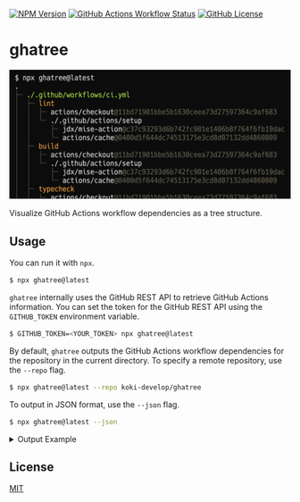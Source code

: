 [![NPM Version](https://img.shields.io/npm/v/ghatree)](https://www.npmjs.com/package/ghatree)
[![GitHub Actions Workflow Status](https://img.shields.io/github/actions/workflow/status/koki-develop/ghatree/release-please.yml)](https://github.com/koki-develop/ghatree/actions/workflows/release-please.yml)
[![GitHub License](https://img.shields.io/github/license/koki-develop/ghatree)](./LICENSE)

# ghatree

![screenshot](./screenshot.png)

Visualize GitHub Actions workflow dependencies as a tree structure.

## Usage

You can run it with `npx`.

```bash
$ npx ghatree@latest
```

`ghatree` internally uses the GitHub REST API to retrieve GitHub Actions information.
You can set the token for the GitHub REST API using the `GITHUB_TOKEN` environment variable.

```bash
$ GITHUB_TOKEN=<YOUR_TOKEN> npx ghatree@latest
```

By default, `ghatree` outputs the GitHub Actions workflow dependencies for the repository in the current directory.
To specify a remote repository, use the `--repo` flag.

```bash
$ npx ghatree@latest --repo koki-develop/ghatree
```

To output in JSON format, use the `--json` flag.

```bash
$ npx ghatree@latest --json
```

<details><summary>Output Example</summary>

```json5
{
  "type": "repository",
  "repository": {
    "owner": "koki-develop",
    "name": "ghatree"
  },
  "dependencies": [
    {
      "type": "workflow",
      "repository": {
        "owner": "koki-develop",
        "name": "ghatree"
      },
      "path": ".github/workflows/ci.yml",
      "dependencies": [
        {
          "type": "job",
          "name": "lint",
          "dependencies": [
            {
              "type": "action",
              "repository": {
                "owner": "actions",
                "name": "checkout"
              },
              "ref": "11bd71901bbe5b1630ceea73d27597364c9af683",
              "dependencies": []
            },
            // ...
          ]
        },
        // ...
      ]
    },
    // ...
  ]
}
```

</details>

## License

[MIT](./LICENSE)
